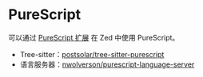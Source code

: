 # PureScript

可以通过 [PureScript 扩展](https://github.com/zed-extensions/purescript) 在 Zed 中使用 PureScript。

- Tree-sitter：[postsolar/tree-sitter-purescript](https://github.com/postsolar/tree-sitter-purescript)
- 语言服务器：[nwolverson/purescript-language-server](https://github.com/nwolverson/purescript-language-server)
